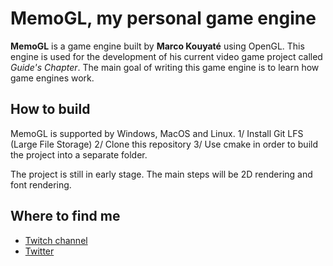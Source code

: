 # MemoGL, my personal game engine

**MemoGL** is a game engine built by __Marco Kouyaté__ using OpenGL. This engine is used for the development of his current video game project called *Guide's Chapter*. The main goal of writing this game engine is to learn how game engines work.

## How to build
MemoGL is supported by Windows, MacOS and Linux. 
1/ Install Git LFS (Large File Storage)
2/ Clone this repository
3/ Use cmake in order to build the project into a separate folder. 

The project is still in early stage. The main steps will be 2D rendering and font rendering. 

## Where to find me
*  [Twitch channel](http://twitch.tv/memoart)
*  [Twitter](https://twitter.com/MarcoKouyate)